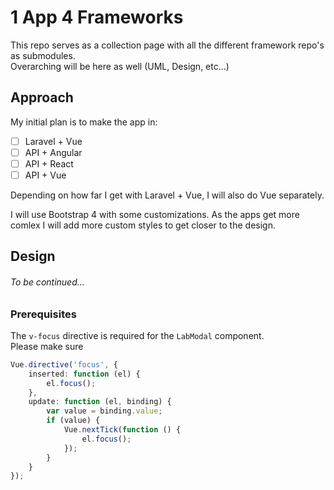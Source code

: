 # 1 App 4 Frameworks
This repo serves as a collection page with all the different framework repo's as submodules.\
Overarching will be here as well (UML, Design, etc...)


## Approach
My initial plan is to make the app in:

- [ ] Laravel + Vue
- [ ] API + Angular
- [ ] API + React
- [ ] API + Vue

Depending on how far I get with Laravel + Vue, I will also do Vue separately.

I will use Bootstrap 4 with some customizations. As the apps get more comlex I will add more custom styles to get closer to the design.

## Design
###### To be continued...

### Prerequisites
The `v-focus` directive is required for the `LabModal` component.\
Please make sure
```typescript
Vue.directive('focus', {
    inserted: function (el) {
        el.focus();
    },
    update: function (el, binding) {
        var value = binding.value;
        if (value) {
            Vue.nextTick(function () {
                el.focus();
            });
        }
    }
});
```
